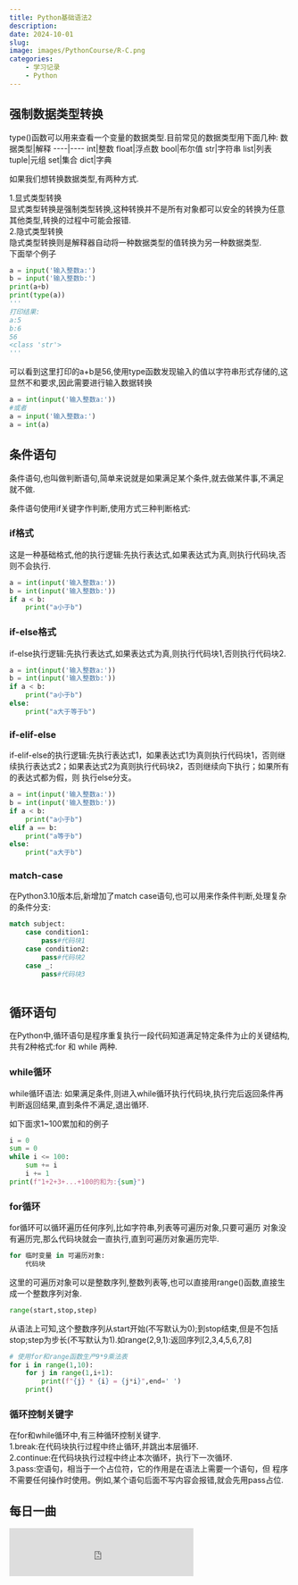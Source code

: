 ```yaml
---
title: Python基础语法2
description: 
date: 2024-10-01
slug: 
image: images/PythonCourse/R-C.png
categories:
    - 学习记录
    - Python
---
```


## 强制数据类型转换
type()函数可以用来查看一个变量的数据类型.目前常见的数据类型用下面几种:
数据类型|解释
----|----
int|整数
float|浮点数
bool|布尔值
str|字符串
list|列表
tuple|元组
set|集合
dict|字典

如果我们想转换数据类型,有两种方式.

1.显式类型转换\
显式类型转换是强制类型转换,这种转换并不是所有对象都可以安全的转换为任意其他类型,转换的过程中可能会报错.\
2.隐式类型转换\
隐式类型转换则是解释器自动将一种数据类型的值转换为另一种数据类型.\
下面举个例子
```py
a = input('输入整数a:')
b = input('输入整数b:')
print(a+b)
print(type(a))
'''
打印结果:
a:5
b:6
56
<class 'str'>
'''
```
可以看到这里打印的a+b是56,使用type函数发现输入的值以字符串形式存储的,这显然不和要求,因此需要进行输入数据转换
```py
a = int(input('输入整数a:'))
#或者
a = input('输入整数a:')
a = int(a)
```

## 条件语句
条件语句,也叫做判断语句,简单来说就是如果满足某个条件,就去做某件事,不满足就不做.

条件语句使用if关键字作判断,使用方式三种判断格式:

### if格式
这是一种基础格式,他的执行逻辑:先执行表达式,如果表达式为真,则执行代码块,否则不会执行.
```py
a = int(input('输入整数a:'))
b = int(input('输入整数b:'))
if a < b:
    print("a小于b")

```

### if-else格式
if-else执行逻辑:先执行表达式,如果表达式为真,则执行代码块1,否则执行代码块2.
```py
a = int(input('输入整数a:'))
b = int(input('输入整数b:'))
if a < b:
    print("a小于b")
else: 
    print("a大于等于b")

```

### if-elif-else
if-elif-else的执行逻辑:先执行表达式1，如果表达式1为真则执行代码块1，否则继续执行表达式2；如果表达式2为真则执行代码块2，否则继续向下执行；如果所有的表达式都为假，则 执行else分支。
```py
a = int(input('输入整数a:'))
b = int(input('输入整数b:'))
if a < b:
    print("a小于b")
elif a == b: 
    print("a等于b")
else:
    print("a大于b")

```

### match-case
在Python3.10版本后,新增加了match case语句,也可以用来作条件判断,处理复杂的条件分支:
```py
match subject:
    case condition1:
        pass#代码块1
    case condition2:
        pass#代码块2
    case _:
        pass#代码块3
    
```

## 循环语句

在Python中,循环语句是程序重复执行一段代码知道满足特定条件为止的关键结构,共有2种格式:for 和 while 两种.

### while循环
while循环语法: 如果满足条件,则进入while循环执行代码块,执行完后返回条件再判断返回结果,直到条件不满足,退出循环.

如下面求1~100累加和的例子
```py
i = 0
sum = 0
while i <= 100:
    sum += i
    i += 1
print(f"1+2+3+...+100的和为:{sum}")
```

### for循环
for循环可以循环遍历任何序列,比如字符串,列表等可遍历对象,只要可遍历
对象没有遍历完,那么代码块就会一直执行,直到可遍历对象遍历完毕.
```py
for 临时变量 in 可遍历对象:
    代码块
```
这里的可遍历对象可以是整数序列,整数列表等,也可以直接用range()函数,直接生成一个整数序列对象.
```py
range(start,stop,step)
```
从语法上可知,这个整数序列从start开始(不写默认为0);到stop结束,但是不包括stop;step为步长(不写默认为1).如range(2,9,1):返回序列[2,3,4,5,6,7,8]

```python
# 使用for和range函数生产9*9乘法表
for i in range(1,10):
    for j in range(1,i+1):
        print(f"{j} * {i} = {j*i}",end=' ')
    print()
```
### 循环控制关键字
在for和while循环中,有三种循环控制关键字.\
1.break:在代码块执行过程中终止循环,并跳出本层循环.\
2.continue:在代码块执行过程中终止本次循环，执行下一次循环.\
3.pass:空语句，相当于一个占位符，它的作用是在语法上需要一个语句，但
程序不需要任何操作时使用。例如,某个语句后面不写内容会报错,就会先用pass占位.

## 每日一曲
<iframe frameborder="no" border="0" marginwidth="0" marginheight="0" width=330px height=86px src="
https://i.y.qq.com/n2/m/outchain/player/index.html?songid=509883527&songtype=0"></iframe>